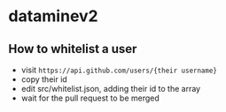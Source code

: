 # dataminev2

## How to whitelist a user
* visit `https://api.github.com/users/{their username}`
* copy their id
* edit src/whitelist.json, adding their id to the array
* wait for the pull request to be merged
